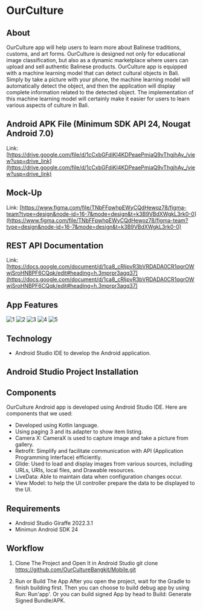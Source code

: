# OurCulture
About
--
OurCulture app will help users to learn more about Balinese traditions, customs, and art forms. OurCulture is designed not only for educational image classification, but also as a dynamic marketplace where users can upload and sell authentic Balinese products. OurCulture app is equipped with a machine learning model that can detect cultural objects in Bali. Simply by take a picture with your phone, the machine learning model will automatically detect the object, and then the application will display complete information related to the detected object. The implementation of this machine learning model will certainly make it easier for users to learn various aspects of culture in Bali.

Android APK File (Minimum SDK API 24, Nougat Android 7.0)
--
Link: [https://drive.google.com/file/d/1cCxbGFdiKl4KDPeaePmiaQ9vThgjhAy_/view?usp=drive_link](https://drive.google.com/file/d/1cCxbGFdiKl4KDPeaePmiaQ9vThgjhAy_/view?usp=drive_link)

Mock-Up
--
Link: [https://www.figma.com/file/TNbFFpwhpEWyCQdHewoz78/figma-team?type=design&node-id=16-7&mode=design&t=k3B9VBdXWgkL3rk0-0](https://www.figma.com/file/TNbFFpwhpEWyCQdHewoz78/figma-team?type=design&node-id=16-7&mode=design&t=k3B9VBdXWgkL3rk0-0)

REST API Documentation
--
Link: [https://docs.google.com/document/d/1ca8_cRljpvR3bVRDADA0CR1qgrOWwjSroHNBPF6CQqk/edit#heading=h.3mprpr3agq37](https://docs.google.com/document/d/1ca8_cRljpvR3bVRDADA0CR1qgrOWwjSroHNBPF6CQqk/edit#heading=h.3mprpr3agq37)

App Features
--
![1](https://github.com/OurCultureBangkit/Mobile/assets/111882401/9a1fe538-aa50-4042-982d-7058a9b21f60)
![2](https://github.com/OurCultureBangkit/Mobile/assets/111882401/c8972cfd-b57f-442d-b23a-d829fe50564f)
![3](https://github.com/OurCultureBangkit/Mobile/assets/111882401/fa87c30b-b42d-425b-ae5a-2fd5464284b8)
![4](https://github.com/OurCultureBangkit/Mobile/assets/111882401/d2baa528-e06d-4443-b33d-1c68a150943e)
![5](https://github.com/OurCultureBangkit/Mobile/assets/111882401/df4be748-6d84-443f-8969-920e327ce86a)

Technology
--
- Android Studio IDE to develop the Android application.

Android Studio Project Installation
--
Components
---
OurCulture Android app is developed using Android Studio IDE. Here are components that we used:
- Developed using Kotlin language.
- Using paging 3 and its adapter to show item listing.
- Camera X: CameraX is used to capture image and take a picture from gallery.
- Retrofit: Simplify and facilitate communication with API (Application Programming Interface) efficiently.
- Glide: Used to load and display images from various sources, including URLs, URIs, local files, and Drawable resources.
- LiveData: Able to maintain data when configuration changes occur.
- View Model: to help the UI controller prepare the data to be displayed to the UI.

Requirements
---
- Android Studio Giraffe 2022.3.1
- Minimun Android SDK 24

Workflow
---
1. Clone The Project and Open It in Android Studio
git clone https://github.com/OurCultureBangkit/Mobile.git

2. Run or Build The App
After you open the project, wait for the Gradle to finish building first. Then you can choose to build debug app by using Run: Run'app'. Or you can build signed App by head to Build: Generate Signed Bundle/APK.

